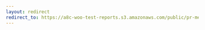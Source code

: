 ```yaml
---
layout: redirect
redirect_to: https://a8c-woo-test-reports.s3.amazonaws.com/public/pr-merge/45737/api/index.html
---
```

